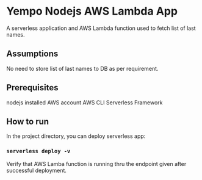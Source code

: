 # Yempo Nodejs AWS Lambda App

A serverless application and AWS Lambda function used to fetch list of last names.

## Assumptions

No need to store list of last names to DB as per requirement.

## Prerequisites

nodejs installed
AWS account
AWS CLI
Serverless Framework

## How to run

In the project directory, you can deploy serverless app:

### `serverless deploy -v`

Verify that AWS Lamba function is running thru the endpoint given after successful deployment.